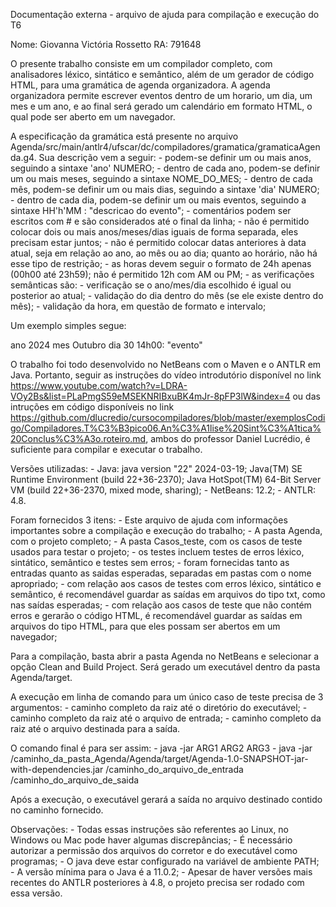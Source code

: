 Documentação externa - arquivo de ajuda para compilação e execução do T6

Nome: Giovanna Victória Rossetto
RA: 791648

O presente trabalho consiste em um compilador completo, com analisadores léxico, sintático e semântico, além de um gerador de código HTML, para uma gramática de agenda organizadora.
A agenda organizadora permite escrever eventos dentro de um horario, um dia, um mes e um ano, e ao final será gerado um calendário em formato HTML, o qual pode ser aberto em um navegador.

A especificação da gramática está presente no arquivo Agenda/src/main/antlr4/ufscar/dc/compiladores/gramatica/gramaticaAgenda.g4. Sua descrição vem a seguir:
	- podem-se definir um ou mais anos, seguindo a sintaxe 'ano' NUMERO;
	- dentro de cada ano, podem-se definir um ou mais meses, seguindo a sintaxe NOME_DO_MES;
	- dentro de cada mês, podem-se definir um ou mais dias, seguindo a sintaxe 'dia' NUMERO;
	- dentro de cada dia, podem-se definir um ou mais eventos, seguindo a sintaxe HH'h'MM : "descricao do evento";
	- comentários podem ser escritos com # e são considerados até o final da linha;
	- não é permitido colocar dois ou mais anos/meses/dias iguais de forma separada, eles precisam estar juntos;
	- não é permitido colocar datas anteriores à data atual, seja em relação ao ano, ao mês ou ao dia; quanto ao horário, não há esse tipo de restrição;
	- as horas devem seguir o formato de 24h apenas (00h00 até 23h59); não é permitido 12h com AM ou PM;
	- as verificações semânticas são:
		- verificação se o ano/mes/dia escolhido é igual ou posterior ao atual;
		- validação do dia dentro do mês (se ele existe dentro do mês);
		- validação da hora, em questão de formato e intervalo;
	
Um exemplo simples segue:

ano 2024
	mes Outubro
		dia 30
			14h00: "evento"

O trabalho foi todo desenvolvido no NetBeans com o Maven e o ANTLR em Java. Portanto, seguir as instruções do vídeo introdutório disponível no link https://www.youtube.com/watch?v=LDRA-VOy2Bs&list=PLaPmgS59eMSEKNRIBxuBK4mJr-8pFP3lW&index=4 ou das intruções em código disponíveis no link https://github.com/dlucredio/cursocompiladores/blob/master/exemplosCodigo/Compiladores.T%C3%B3pico06.An%C3%A1lise%20Sint%C3%A1tica%20Conclus%C3%A3o.roteiro.md, ambos do professor Daniel Lucrédio, é suficiente para compilar e executar o trabalho.

Versões utilizadas:
	- Java: java version "22" 2024-03-19;
		Java(TM) SE Runtime Environment (build 22+36-2370);
		Java HotSpot(TM) 64-Bit Server VM (build 22+36-2370, mixed mode, sharing);
	- NetBeans: 12.2;
	- ANTLR: 4.8.
	
Foram fornecidos 3 itens:
	- Este arquivo de ajuda com informações importantes sobre a compilação e execução do trabalho;
	- A pasta Agenda, com o projeto completo;
	- A pasta Casos_teste, com os casos de teste usados para testar o projeto;
		- os testes incluem testes de erros léxico, sintático, semântico e testes sem erros;
		- foram fornecidas tanto as entradas quanto as saidas esperadas, separadas em pastas com o nome apropriado;
    - com relação aos casos de testes com erros léxico, sintático e semântico, é recomendável guardar as saídas em arquivos do tipo txt, como nas saídas esperadas;
    - com relação aos casos de teste que não contém erros e gerarão o código HTML, é recomendável guardar as saídas em arquivos do tipo HTML, para que eles possam ser abertos em um navegador;
	
Para a compilação, basta abrir a pasta Agenda no NetBeans e selecionar a opção Clean and Build Project. Será gerado um executável dentro da pasta Agenda/target.

A execução em linha de comando para um único caso de teste precisa de 3 argumentos:
	- caminho completo da raiz até o diretório do executável;
	- caminho completo da raiz até o arquivo de entrada;
	- caminho completo da raiz até o arquivo destinada para a saída.

O comando final é para ser assim:
	- java -jar ARG1 ARG2 ARG3
	- java -jar /caminho_da_pasta_Agenda/Agenda/target/Agenda-1.0-SNAPSHOT-jar-with-dependencies.jar /caminho_do_arquivo_de_entrada /caminho_do_arquivo_de_saida

Após a execução, o executável gerará a saída no arquivo destinado contido no caminho fornecido.

Observações:
	- Todas essas instruções são referentes ao Linux, no Windows ou Mac pode haver algumas discrepâncias;
	- É necessário autorizar a permissão dos arquivos do corretor e do executável como programas;
	- O java deve estar configurado na variável de ambiente PATH;
	- A versão mínima para o Java é a 11.0.2;
	- Apesar de haver versões mais recentes do ANTLR posteriores à 4.8, o projeto precisa ser rodado com essa versão.
